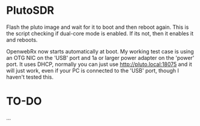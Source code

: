 # PlutoSDR

Flash the pluto image and wait for it to boot and then reboot again.  This is the script checking if dual-core mode is enabled.  If its not, then it enables it and reboots.

OpenwebRx now starts automatically at boot.  My working test case is using an OTG NIC on the 'USB' port and 1a or larger power adapter on the 'power' port.  It uses DHCP, normally you can just use http://pluto.local:18075 and it will just work, even if your PC is connected to the 'USB' port, though I haven't tested this.

<H1>TO-DO</h1>
...
